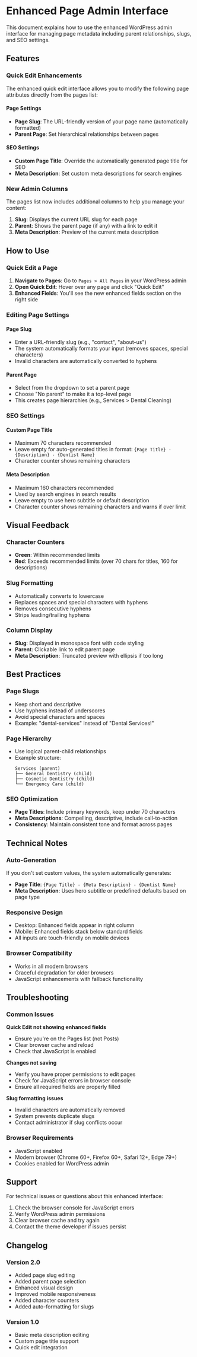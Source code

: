 # Enhanced Page Admin Interface

This document explains how to use the enhanced WordPress admin interface for managing page metadata including parent relationships, slugs, and SEO settings.

## Features

### Quick Edit Enhancements

The enhanced quick edit interface allows you to modify the following page attributes directly from the pages list:

#### Page Settings

- **Page Slug**: The URL-friendly version of your page name (automatically formatted)
- **Parent Page**: Set hierarchical relationships between pages

#### SEO Settings

- **Custom Page Title**: Override the automatically generated page title for SEO
- **Meta Description**: Set custom meta descriptions for search engines

### New Admin Columns

The pages list now includes additional columns to help you manage your content:

1. **Slug**: Displays the current URL slug for each page
2. **Parent**: Shows the parent page (if any) with a link to edit it
3. **Meta Description**: Preview of the current meta description

## How to Use

### Quick Edit a Page

1. **Navigate to Pages**: Go to `Pages > All Pages` in your WordPress admin
2. **Open Quick Edit**: Hover over any page and click "Quick Edit"
3. **Enhanced Fields**: You'll see the new enhanced fields section on the right side

### Editing Page Settings

#### Page Slug

- Enter a URL-friendly slug (e.g., "contact", "about-us")
- The system automatically formats your input (removes spaces, special characters)
- Invalid characters are automatically converted to hyphens

#### Parent Page

- Select from the dropdown to set a parent page
- Choose "No parent" to make it a top-level page
- This creates page hierarchies (e.g., Services > Dental Cleaning)

### SEO Settings

#### Custom Page Title

- Maximum 70 characters recommended
- Leave empty for auto-generated titles in format: `{Page Title} - {Description} - {Dentist Name}`
- Character counter shows remaining characters

#### Meta Description

- Maximum 160 characters recommended
- Used by search engines in search results
- Leave empty to use hero subtitle or default description
- Character counter shows remaining characters and warns if over limit

## Visual Feedback

### Character Counters

- **Green**: Within recommended limits
- **Red**: Exceeds recommended limits (over 70 chars for titles, 160 for descriptions)

### Slug Formatting

- Automatically converts to lowercase
- Replaces spaces and special characters with hyphens
- Removes consecutive hyphens
- Strips leading/trailing hyphens

### Column Display

- **Slug**: Displayed in monospace font with code styling
- **Parent**: Clickable link to edit parent page
- **Meta Description**: Truncated preview with ellipsis if too long

## Best Practices

### Page Slugs

- Keep short and descriptive
- Use hyphens instead of underscores
- Avoid special characters and spaces
- Example: "dental-services" instead of "Dental Services!"

### Page Hierarchy

- Use logical parent-child relationships
- Example structure:
  ```
  Services (parent)
  ├── General Dentistry (child)
  ├── Cosmetic Dentistry (child)
  └── Emergency Care (child)
  ```

### SEO Optimization

- **Page Titles**: Include primary keywords, keep under 70 characters
- **Meta Descriptions**: Compelling, descriptive, include call-to-action
- **Consistency**: Maintain consistent tone and format across pages

## Technical Notes

### Auto-Generation

If you don't set custom values, the system automatically generates:

- **Page Title**: `{Page Title} - {Meta Description} - {Dentist Name}`
- **Meta Description**: Uses hero subtitle or predefined defaults based on page type

### Responsive Design

- Desktop: Enhanced fields appear in right column
- Mobile: Enhanced fields stack below standard fields
- All inputs are touch-friendly on mobile devices

### Browser Compatibility

- Works in all modern browsers
- Graceful degradation for older browsers
- JavaScript enhancements with fallback functionality

## Troubleshooting

### Common Issues

**Quick Edit not showing enhanced fields**

- Ensure you're on the Pages list (not Posts)
- Clear browser cache and reload
- Check that JavaScript is enabled

**Changes not saving**

- Verify you have proper permissions to edit pages
- Check for JavaScript errors in browser console
- Ensure all required fields are properly filled

**Slug formatting issues**

- Invalid characters are automatically removed
- System prevents duplicate slugs
- Contact administrator if slug conflicts occur

### Browser Requirements

- JavaScript enabled
- Modern browser (Chrome 60+, Firefox 60+, Safari 12+, Edge 79+)
- Cookies enabled for WordPress admin

## Support

For technical issues or questions about this enhanced interface:

1. Check the browser console for JavaScript errors
2. Verify WordPress admin permissions
3. Clear browser cache and try again
4. Contact the theme developer if issues persist

## Changelog

### Version 2.0

- Added page slug editing
- Added parent page selection
- Enhanced visual design
- Improved mobile responsiveness
- Added character counters
- Added auto-formatting for slugs

### Version 1.0

- Basic meta description editing
- Custom page title support
- Quick edit integration
